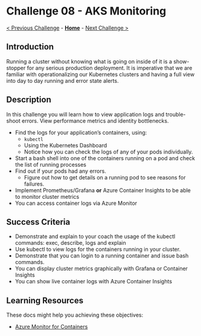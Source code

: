 # Challenge 08 - AKS Monitoring

[< Previous Challenge](./Challenge-02-deploy.md) - **[Home](../README.md)** - [Next Challenge >](./Challenge-04-updates.md)

## Introduction

Running a cluster without knowing what is going on inside of it is a show-stopper for any serious production deployment. It is imperative that we are familiar with operationalizing our Kubernetes clusters and having a full view into day to day running and error state alerts.

## Description

In this challenge you will learn how to view application logs and trouble-shoot errors. View performance metrics and identity bottlenecks.

- Find the logs for your application’s containers, using:
	- `kubectl`
	- Using the Kubernetes Dashboard
	- Notice how you can check the logs of any of your pods individually.
- Start a bash shell into one of the containers running on a pod and check the list of running processes
- Find out if your pods had any errors.
	- Figure out how to get details on a running pod to see reasons for failures.
- Implement Prometheus/Grafana **or** Azure Container Insights to be able to monitor cluster metrics
- You can access container logs via Azure Monitor

## Success Criteria

- Demonstrate and explain to your coach the usage of the kubectl commands: exec, describe, logs and explain
- Use kubectl to view logs for the containers running in your cluster.
- Demonstrate that you can login to a running container and issue bash commands.
- You can display cluster metrics graphically with Grafana or Container Insights
- You can show live container logs with Azure Container Insights

## Learning Resources

These docs might help you achieving these objectives:

- [Azure Monitor for Containers](https://docs.microsoft.com/azure/azure-monitor/insights/container-insights-overview)